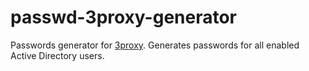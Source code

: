 # passwd-3proxy-generator
Passwords generator for [3proxy](https://3proxy.ru/?l=EN). Generates passwords for all enabled Active Directory users.
